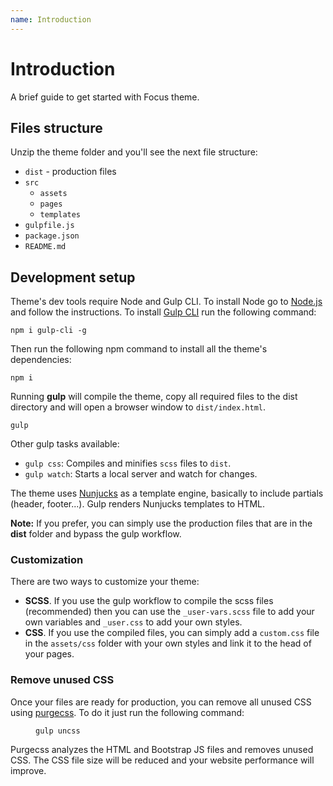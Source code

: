 ```yaml
---
name: Introduction
---
```

<h1>Introduction</h1>
<p class="lead">A brief guide to get started with Focus theme.</p>

<h2>Files structure</h2>

<p>Unzip the theme folder and you'll see the next file structure:</p>
<ul class="mb-4">
    <li><code>dist</code> - production files</li>
    <li><code>src</code>
        <ul>
            <li><code>assets</code></li>
            <li><code>pages</code></li>
            <li><code>templates</code></li>
        </ul>
    </li>
    <li><code>gulpfile.js</code></li>
    <li><code>package.json</code></li>
    <li><code>README.md</code></li>
</ul>

<h2>Development setup</h2>

<p>Theme's dev tools require Node and Gulp CLI. To install Node go to <a href="https://nodejs.org/en/" target="_blank" rel="noopener">Node.js </a> and follow the instructions. To install <a href="https://gulpjs.com/" target="_blank" rel="noopener">Gulp CLI</a> run the following command:</p>
<pre class="mb-4"><code class="language-bash py-2">npm i gulp-cli -g</code></pre>
<p>Then run the following npm command to install all the theme's dependencies:</p>
<pre class="mb-4"><code class="language-bash py-2">npm i</code></pre>
<p>Running <strong>gulp</strong> will compile the theme, copy all required files to the dist directory and will open a browser window to <code>dist/index.html</code>.</p>
<pre class="mb-4"><code class="language-bash py-2">gulp</code></pre>

<p>Other gulp tasks available:</p>
<ul class="mb-4">
    <li class="mb-2">
        <code>gulp css</code>: Compiles and minifies <code>scss</code> files to <code>dist</code>.
    </li>
    <li class="mb-2">
        <code>gulp watch</code>: Starts a local server and watch for changes.
    </li>
</ul>
<p>The theme uses <a href="https://mozilla.github.io/nunjucks/" target="_blank" rel="noopener">Nunjucks</a> as a template engine, basically to include partials (header, footer...). Gulp renders Nunjucks templates to HTML.</p>

<p><strong>Note:</strong> If you prefer, you can simply use the production files that are in the <strong>dist</strong> folder and bypass the gulp workflow.</p>

<h3>Customization</h3>

<p>There are two ways to customize your theme:</p>
<ul>
    <li class="mb-2"><strong>SCSS</strong>. If you use the gulp workflow to compile the scss files (recommended) then you can use the <code>_user-vars.scss</code> file to add your own variables and <code>_user.css</code> to add your own styles.</li>
    <li class="mb-2"><strong>CSS</strong>. If you use the compiled files, you can simply add a <code>custom.css</code> file in the <code>assets/css</code> folder with your own styles and link it to the head of your pages.</li>
</ul>

<h3>Remove unused CSS</h3>

<p>Once your files are ready for production, you can remove all unused CSS using <a href="https://www.purgecss.com/" target="_blank" rel="noopener">purgecss</a>. To do it just run the following command:</p>
<figure class="mb-4">
    <pre class="mb-4"><code class="language-bash py-2">gulp uncss</code></pre>
</figure>
<p>Purgecss analyzes the HTML and Bootstrap JS files and removes unused CSS. The CSS file size will be reduced and your website performance will improve.</p>
